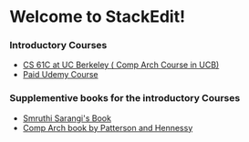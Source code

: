 # Welcome to StackEdit!

### Introductory Courses 

-   [CS 61C at UC Berkeley ( Comp Arch Course in UCB)](https://cs61c.org/fa19/)
-   [Paid Udemy Course](https://www.udemy.com/course/vsd-pipelining-risc-v-with-transaction-level-verilog/)
### Supplementive books for the introductory Courses 
- [Smruthi Sarangi's Book](https://www.cse.iitd.ac.in/~srsarangi/archbooksoft.html)
-   [Comp Arch book by Patterson and Hennessy](https://ict.iitk.ac.in/wp-content/uploads/CS422-Computer-Architecture-ComputerOrganizationAndDesign5thEdition2014.pdf)
